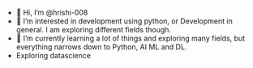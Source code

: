 - 👋 Hi, I’m @hrishi-008
- 👀 I’m interested in development using python, or Development in general. I am exploring different fields though.
- 🌱 I’m currently learning a lot of things and exploring many fields, but everything narrows down to Python, AI ML and DL.
- Exploring datascience


<!---
hrishi-008/hrishi-008 is a ✨ special ✨ repository because its `README.md` (this file) appears on your GitHub profile.
You can click the Preview link to take a look at your changes.
--->

